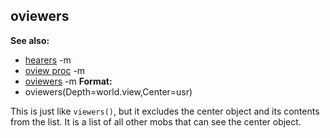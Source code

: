## oviewers
**See also:**
*   [hearers](/ref/proc/hearers.md) -m
*   [oview proc](/ref/proc/oview.md) -m
*   [oviewers](/ref/proc/oviewers.md) -m<!-- -->
**Format:**
*   oviewers(Depth=world.view,Center=usr)


This is just like `viewers()`, but it excludes the center
object and its contents from the list. It is a list of all other mobs
that can see the center object.
